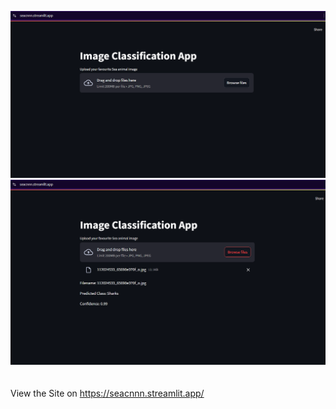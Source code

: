 ![Home](static/home1.png)
<br>
![Prediction](static/results1.png)
<br>
<br>
<br>
View the Site on https://seacnnn.streamlit.app/